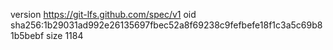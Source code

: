 version https://git-lfs.github.com/spec/v1
oid sha256:1b29031ad992e26135697fbec52a8f69238c9fefbefe18f1c3a5c69b81b5bebf
size 1184
